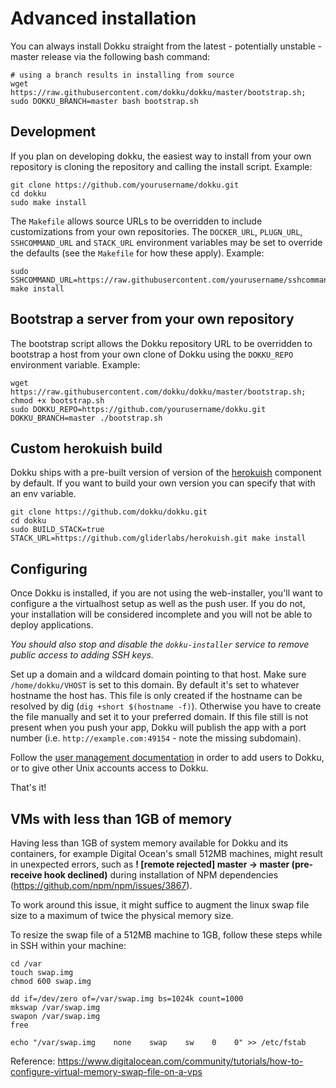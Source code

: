 # Advanced installation

You can always install Dokku straight from the latest - potentially unstable - master release via the following bash command:

```shell
# using a branch results in installing from source
wget https://raw.githubusercontent.com/dokku/dokku/master/bootstrap.sh;
sudo DOKKU_BRANCH=master bash bootstrap.sh
```

## Development

If you plan on developing dokku, the easiest way to install from your own repository is cloning the repository and calling the install script. Example:

```shell
git clone https://github.com/yourusername/dokku.git
cd dokku
sudo make install
```

The `Makefile` allows source URLs to be overridden to include customizations from your own repositories. The `DOCKER_URL`, `PLUGN_URL`, `SSHCOMMAND_URL` and `STACK_URL` environment variables may be set to override the defaults (see the `Makefile` for how these apply). Example:

```shell
sudo SSHCOMMAND_URL=https://raw.githubusercontent.com/yourusername/sshcommand/master/sshcommand make install
```

## Bootstrap a server from your own repository

The bootstrap script allows the Dokku repository URL to be overridden to bootstrap a host from your own clone of Dokku using the `DOKKU_REPO` environment variable. Example:

```shell
wget https://raw.githubusercontent.com/dokku/dokku/master/bootstrap.sh;
chmod +x bootstrap.sh
sudo DOKKU_REPO=https://github.com/yourusername/dokku.git DOKKU_BRANCH=master ./bootstrap.sh
```

## Custom herokuish build

Dokku ships with a pre-built version of version of the [herokuish](https://github.com/gliderlabs/herokuish) component by default. If you want to build your own version you can specify that with an env variable.

```shell
git clone https://github.com/dokku/dokku.git
cd dokku
sudo BUILD_STACK=true STACK_URL=https://github.com/gliderlabs/herokuish.git make install
```

## Configuring

Once Dokku is installed, if you are not using the web-installer, you'll want to configure a the virtualhost setup as well as the push user. If you do not, your installation will be considered incomplete and you will not be able to deploy applications.

*You should also stop and disable the `dokku-installer` service to remove public access to adding SSH keys.*

Set up a domain and a wildcard domain pointing to that host. Make sure `/home/dokku/VHOST` is set to this domain. By default it's set to whatever hostname the host has. This file is only created if the hostname can be resolved by dig (`dig +short $(hostname -f)`). Otherwise you have to create the file manually and set it to your preferred domain. If this file still is not present when you push your app, Dokku will publish the app with a port number (i.e. `http://example.com:49154` - note the missing subdomain).

Follow the [user management documentation](/dokku/deployment/user-management/) in order to add users to Dokku, or to give other Unix accounts access to Dokku.

That's it!

## VMs with less than 1GB of memory

Having less than 1GB of system memory available for Dokku and its containers, for example Digital Ocean's small 512MB machines, might result in unexpected errors, such as **! [remote rejected] master -> master (pre-receive hook declined)** during installation of NPM dependencies (https://github.com/npm/npm/issues/3867).

To work around this issue, it might suffice to augment the linux swap file size to a maximum of twice the physical memory size.

To resize the swap file of a 512MB machine to 1GB, follow these steps while in SSH within your machine:

```shell
cd /var
touch swap.img
chmod 600 swap.img

dd if=/dev/zero of=/var/swap.img bs=1024k count=1000
mkswap /var/swap.img
swapon /var/swap.img
free

echo "/var/swap.img    none    swap    sw    0    0" >> /etc/fstab
```
Reference: https://www.digitalocean.com/community/tutorials/how-to-configure-virtual-memory-swap-file-on-a-vps
